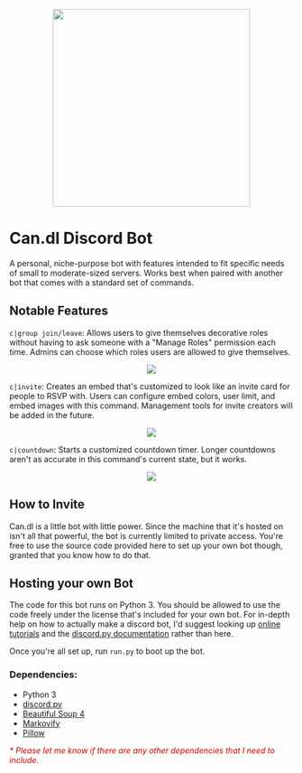 <p align="center">
  <img src="https://imgur.com/tF9Gz3I.png" height=350px>
</p>

# Can.dl Discord Bot
A personal, niche-purpose bot with features intended to fit specific needs of small to moderate-sized servers. Works best when paired with another bot that comes with a standard set of commands.

## Notable Features
`c|group join/leave`: Allows users to give themselves decorative roles without having to ask someone with a "Manage Roles" permission each time. Admins can choose which roles users are allowed to give themselves.

<p align="center"><img src="https://imgur.com/NyXfOPq.png"></p>

`c|invite`: Creates an embed that's customized to look like an invite card for people to RSVP with. Users can configure embed colors, user limit, and embed images with this command. Management tools for invite creators will be added in the future.

<p align="center"><img src="https://imgur.com/bLVCJet.png"></p>

`c|countdown`: Starts a customized countdown timer. Longer countdowns aren't as accurate in this command's current state, but it works.

<p align="center"><img src="https://imgur.com/SbJ4Rwy.png"></p>

## How to Invite
Can.dl is a little bot with little power. Since the machine that it's hosted on isn't all that powerful, the bot is currently limited to private access. You're free to use the source code provided here to set up your own bot though, granted that you know how to do that.

## Hosting your own Bot
The code for this bot runs on Python 3. You should be allowed to use the code freely under the license that's included for your own bot. For in-depth help on how to actually make a discord bot, I'd suggest looking up [online tutorials](https://medium.com/@moomooptas/how-to-make-a-simple-discord-bot-in-python-40ed991468b4) and the [discord.py documentation](https://discordpy.readthedocs.io/en/latest/api.html) rather than here.

Once you're all set up, run `run.py` to boot up the bot.

### Dependencies:
- Python 3
- [discord.py](https://github.com/rapptz/discord.py)
- [Beautiful Soup 4](https://www.crummy.com/software/BeautifulSoup/#Download)
- [Markovify](https://github.com/jsvine/markovify)
- [Pillow](https://pillow.readthedocs.io/en/stable/installation.html)

<i style="font-size: 10.5pt; color: rgb(200,0,0)">* Please let me know if there are any other dependencies that I need to include.</i>

[groups]: https://imgur.com/NyXfOPq.png
[invite]: https://imgur.com/bLVCJet.png
[countdown]: https://imgur.com/SbJ4Rwy.png
